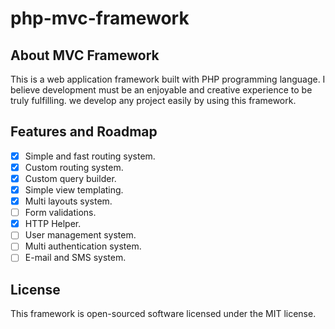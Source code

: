 # php-mvc-framework
## About MVC Framework
This is a web application framework built with PHP programming language. I believe development must be an enjoyable and creative experience to be truly fulfilling. we develop any project easily by using this framework.

## Features and Roadmap
- [x] Simple and fast routing system.
- [x] Custom routing system.
- [x] Custom query builder.
- [x] Simple view templating.
- [x] Multi layouts system.
- [ ] Form validations.
- [x] HTTP Helper.
- [ ] User management system.
- [ ] Multi authentication system.
- [ ] E-mail and SMS system.

## License
This framework is open-sourced software licensed under the MIT license.
